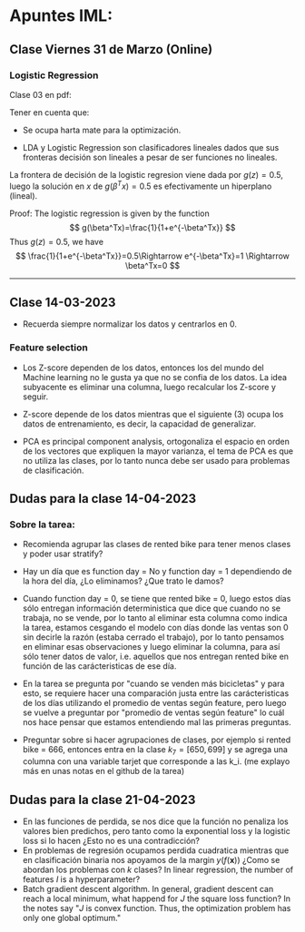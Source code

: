 # Apuntes IML:

## Clase Viernes 31 de Marzo (Online)

### Logistic Regression

Clase 03 en pdf:

Tener en cuenta que:

* Se ocupa harta mate para la optimización.

* LDA y Logistic Regression son clasificadores lineales dados que sus fronteras decisión son lineales a pesar de ser funciones no lineales.

La frontera de decisión de la logistic regresion viene dada por $g(z)=0.5$, luego la solución en $x$ de $g(\beta^Tx)=0.5$ es efectivamente un hiperplano (lineal).

Proof: The logistic regression is given by the function
$$
g(\beta^Tx)=\frac{1}{1+e^{-\beta^Tx}}
$$
 Thus $g(z)=0.5$, we have
 $$
 \frac{1}{1+e^{-\beta^Tx}}=0.5\Rightarrow e^{-\beta^Tx}=1 \Rightarrow \beta^Tx=0
 $$

 <hr>

## Clase 14-03-2023

- Recuerda siempre normalizar los datos y centrarlos en 0.

### Feature selection

- Los Z-score dependen de los datos, entonces los del mundo del Machine learning no le gusta ya que no se confia de los datos. La idea subyacente es eliminar una columna, luego recalcular los Z-score y seguir.

- Z-score depende de los datos mientras que el siguiente (3) ocupa los datos de entrenamiento, es decir, la capacidad de generalizar.

- PCA es principal component analysis, ortogonaliza el espacio en orden de los vectores que expliquen la mayor varianza, el tema de PCA es que no utiliza las clases, por lo tanto nunca debe ser usado para problemas de clasificación.

## Dudas para la clase 14-04-2023

### Sobre la tarea:

- Recomienda agrupar las clases de rented bike para tener menos clases y poder usar stratify?

- Hay un día que es function day = No y function day = 1 dependiendo de la hora del día, ¿Lo eliminamos? ¿Que trato le damos?

- Cuando function day = 0, se tiene  que rented bike = 0, luego estos días sólo entregan información deterministica que dice que cuando no se trabaja, no se vende, por lo tanto al eliminar esta columna como indica la tarea, estamos cesgando el modelo con días donde las ventas son 0 sin decirle la razón (estaba cerrado el trabajo), por lo tanto pensamos en eliminar esas observaciones y luego eliminar la columna, para así sólo tener datos de valor, i.e. aquellos que nos entregan rented bike en función de las carácteristicas de ese día.

- En la tarea se pregunta por "cuando se venden más bicicletas" y para esto, se requiere hacer una comparación justa entre las carácteristicas de los días utilizando el promedio de ventas según feature, pero luego se vuelve a preguntar por "promedio de ventas según feature" lo cuál nos hace pensar que estamos entendiendo mal las primeras preguntas.

- Preguntar sobre si hacer agrupaciones de clases, por ejemplo si rented bike = 666, entonces entra en la clase  $k_7 = [650,699]$ y se agrega una columna con una variable tarjet que corresponde a las k_i. (me explayo más en unas notas en el github de la tarea)

## Dudas para la clase 21-04-2023

- En las funciones de perdida, se nos dice que la función no penaliza los valores bien predichos, pero tanto como la exponential loss y la logistic loss si lo hacen ¿Esto no es una contradicción?
- En problemas de regresión ocupamos perdida cuadratica mientras que en clasificación binaria nos apoyamos de la margin $y(f(\textbf{x}))$ ¿Como se abordan los problemas con $k$ clases?
In linear regression, the number of features $I$ is a hyperparameter?
- Batch gradient descent algorithm. In general, gradient descent can reach a local minimum, what happend for $J$ the square loss function? In the notes say "$J$ is convex function. Thus, the optimization problem has only one global optimum."
